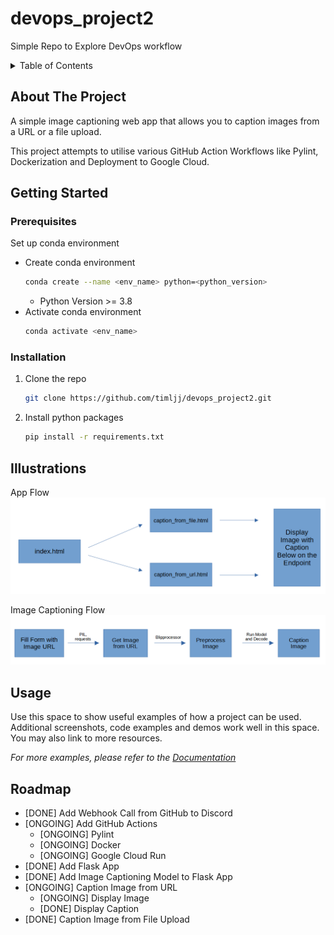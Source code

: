 # devops_project2
Simple Repo to Explore DevOps workflow


<!-- Improved compatibility of back to top link: See: https://github.com/othneildrew/Best-README-Template/pull/73 -->


<!-- PROJECT SHIELDS -->
<!--
*** I'm using markdown "reference style" links for readability.
*** Reference links are enclosed in brackets [ ] instead of parentheses ( ).
*** See the bottom of this document for the declaration of the reference variables
*** for contributors-url, forks-url, etc. This is an optional, concise syntax you may use.
*** https://www.markdownguide.org/basic-syntax/#reference-style-links
-->


<!-- TABLE OF CONTENTS -->
<details>
  <summary>Table of Contents</summary>
  <ol>
    <li>
      <a href="#about-the-project">About The Project</a>
    </li>
    <li>
      <a href="#getting-started">Getting Started</a>
      <ul>
        <li><a href="#prerequisites">Prerequisites</a></li>
        <li><a href="#installation">Installation</a></li>
      </ul>
    </li>
    <li><a href="#usage">Usage</a></li>
    <li><a href="#roadmap">Roadmap</a></li>
  </ol>
</details>



<!-- ABOUT THE PROJECT -->
## About The Project


A simple image captioning web app that allows you to caption images from a URL or a file upload. 

This project attempts to utilise various GitHub Action Workflows like Pylint, Dockerization and Deployment to Google Cloud.



<!-- GETTING STARTED -->
## Getting Started

### Prerequisites

Set up conda environment
* Create conda environment
  ```sh
  conda create --name <env_name> python=<python_version>
  ```
  * Python Version >= 3.8
* Activate conda environment
  ```sh
  conda activate <env_name>
  ```

### Installation

1. Clone the repo
   ```sh
   git clone https://github.com/timljj/devops_project2.git
   ```
3. Install python packages
   ```sh
   pip install -r requirements.txt
   ```

<!-- Diagrams to Illustrate How the App Works -->
## Illustrations

App Flow
![image info](./static/app_flow.png)

Image Captioning Flow
![image info](./static/image_captioning_flow.png)

<!-- USAGE EXAMPLES -->
## Usage


Use this space to show useful examples of how a project can be used. Additional screenshots, code examples and demos work well in this space. You may also link to more resources.

_For more examples, please refer to the [Documentation](https://example.com)_


<!-- ROADMAP -->
## Roadmap

- [DONE] Add Webhook Call from GitHub to Discord 
- [ONGOING] Add GitHub Actions
    - [ONGOING] Pylint
    - [ONGOING] Docker
    - [ONGOING] Google Cloud Run
- [DONE] Add Flask App
- [DONE] Add Image Captioning Model to Flask App
- [ONGOING] Caption Image from URL
  - [ONGOING] Display Image
  - [DONE] Display Caption
- [DONE] Caption Image from File Upload
